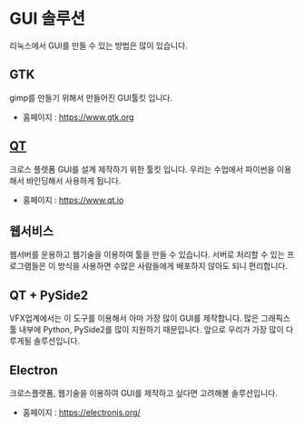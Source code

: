 # GUI 솔루션
리눅스에서 GUI를 만들 수 있는 방법은 많이 있습니다.

## GTK
gimp를 만들기 위해서 만들어진 GUI툴킷 입니다.

- 홈페이지 : https://www.gtk.org

## [QT](https://ko.wikipedia.org/wiki/Qt_(프레임워크)#역사)
크로스 플렛폼 GUI를 설계 제작하기 위한 툴킷 입니다.
우리는 수업에서 파이썬을 이용해서 바인딩해서 사용하게 됩니다.

- 홈페이지 : https://www.qt.io

## 웹서비스
웹서버를 운용하고 웹기술을 이용하여 툴을 만들 수 있습니다.
서버로 처리할 수 있는 프로그램들은 이 방식을 사용하면 수많은 사람들에게 배포하지 않아도 되니 편리합니다.

## QT + PySide2
VFX업계에서는 이 도구를 이용해서 아마 가장 많이 GUI를 제작합니다.
많은 그래픽스 툴 내부에 Python, PySide2를 많이 지원하기 때문입니다.
앞으로 우리가 가장 많이 다루게될 솔루션입니다.

## Electron
크로스플랫폼, 웹기술을 이용하여 GUI를 제작하고 싶다면 고려해볼 솔루션입니다.
- 홈페이지 : https://electronjs.org/